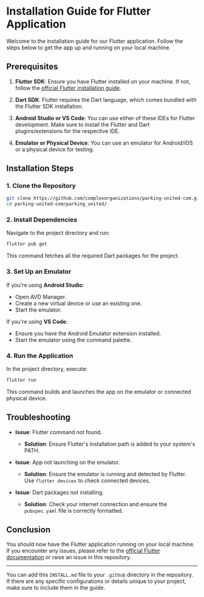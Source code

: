 # Installation Guide for Flutter Application

Welcome to the installation guide for our Flutter application. Follow the steps below to get the app up and running on your local machine.

## Prerequisites

1. **Flutter SDK**: Ensure you have Flutter installed on your machine. If not, follow the [official Flutter installation guide](https://flutter.dev/docs/get-started/install).

2. **Dart SDK**: Flutter requires the Dart language, which comes bundled with the Flutter SDK installation.

3. **Android Studio or VS Code**: You can use either of these IDEs for Flutter development. Make sure to install the Flutter and Dart plugins/extensions for the respective IDE.

4. **Emulator or Physical Device**: You can use an emulator for Android/iOS or a physical device for testing.

## Installation Steps

### 1. Clone the Repository

```bash
git clone https://github.com/complexorganizations/parking-united-com.git
cd parking-united-com/parking_united/
```

### 2. Install Dependencies

Navigate to the project directory and run:

```bash
flutter pub get
```

This command fetches all the required Dart packages for the project.

### 3. Set Up an Emulator

If you're using **Android Studio**:

- Open AVD Manager.
- Create a new virtual device or use an existing one.
- Start the emulator.

If you're using **VS Code**:

- Ensure you have the Android Emulator extension installed.
- Start the emulator using the command palette.

### 4. Run the Application

In the project directory, execute:

```bash
flutter run
```

This command builds and launches the app on the emulator or connected physical device.

## Troubleshooting

- **Issue**: Flutter command not found.

  - **Solution**: Ensure Flutter's installation path is added to your system's PATH.

- **Issue**: App not launching on the emulator.

  - **Solution**: Ensure the emulator is running and detected by Flutter. Use `flutter devices` to check connected devices.

- **Issue**: Dart packages not installing.
  - **Solution**: Check your internet connection and ensure the `pubspec.yaml` file is correctly formatted.

## Conclusion

You should now have the Flutter application running on your local machine. If you encounter any issues, please refer to the [official Flutter documentation](https://flutter.dev/docs) or raise an issue in this repository.

---

You can add this `INSTALL.md` file to your `.github` directory in the repository. If there are any specific configurations or details unique to your project, make sure to include them in the guide.

